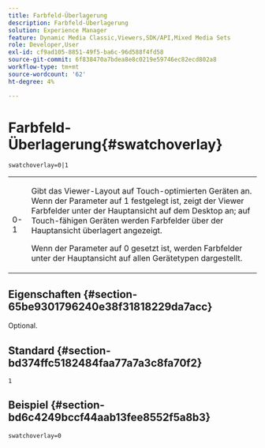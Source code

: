 ```yaml
---
title: Farbfeld-Überlagerung
description: Farbfeld-Überlagerung
solution: Experience Manager
feature: Dynamic Media Classic,Viewers,SDK/API,Mixed Media Sets
role: Developer,User
exl-id: cf9ad105-8851-49f5-ba6c-96d588f4fd58
source-git-commit: 6f838470a7bdea8e8c0219e59746ec82ecd802a8
workflow-type: tm+mt
source-wordcount: '62'
ht-degree: 4%

---
```


# Farbfeld-Überlagerung{#swatchoverlay}

`swatchoverlay=0|1`

<table id="table_9B98C97485DD4DEB8A6ECBCE8DF6B886"> 
 <tbody> 
  <tr> 
   <td colname="col1"> <p> <span class="codeph"> 0-1 </span> </p> </td> 
   <td colname="col2"> <p>Gibt das Viewer-Layout auf Touch-optimierten Geräten an. Wenn der Parameter auf <span class="codeph"> 1 </span> festgelegt ist, zeigt der Viewer Farbfelder unter der Hauptansicht auf dem Desktop an; auf Touch-fähigen Geräten werden Farbfelder über der Hauptansicht überlagert angezeigt. </p> <p>Wenn der Parameter auf <span class="codeph"> 0 </span> gesetzt ist, werden Farbfelder unter der Hauptansicht auf allen Gerätetypen dargestellt. </p> </td> 
  </tr> 
 </tbody> 
</table>

## Eigenschaften {#section-65be9301796240e38f31818229da7acc}

Optional.

## Standard {#section-bd374ffc5182484faa77a7a3c8fa70f2}

`1`

## Beispiel {#section-bd6c4249bccf44aab13fee8552f5a8b3}

`swatchoverlay=0`
